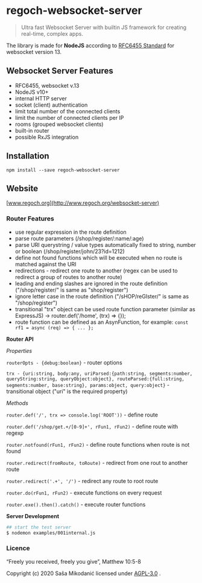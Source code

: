 # regoch-websocket-server
> Ultra fast Websocket Server with builtin JS framework for creating real-time, complex apps.

The library is made for **NodeJS** according to [RFC6455 Standard](https://www.iana.org/assignments/websocket/websocket.xml) for websocket version 13.


## Websocket Server Features
- RFC6455, websocket v.13
- NodeJS v10+
- internal HTTP server
- socket (client) authentication
- limit total number of the connected clients
- limit the number of connected clients per IP
- rooms (grouped websocket clients)
- built-in router
- possible RxJS integration


## Installation
```
npm install --save regoch-websocket-server
```


## Website
[www.regoch.org](http://www.regoch.org/websocket-server)


### Router Features
- use regular expression in the route definition
- parse route parameters (/shop/register/:name/:age)
- parse URI querystring / value types automatically fixed to string, number or boolean (/shop/register/john/23?id=1212)
- define not found functions which will be executed when no route is matched against the URI
- redirections - redirect one route to another (regex can be used to redirect a group of routes to another route)
- leading and ending slashes are ignored in the route definition ("/shop/register/" is same as "shop/register")
- ignore letter case in the route definition ("/sHOP/reGIster/" is same as "/shop/register")
- transitional "trx" object can be used route function parameter (similar as ExpressJS) -> router.def('/home', (trx) => {});
- route function can be defined as an AsynFunction, for example: ```const rf1 = async (req) => { ... };```


**Router API**

*Properties*

```routerOpts - {debug:boolean}``` - router options

```trx - {uri:string, body:any, uriParsed:{path:string, segments:number, queryString:string, queryObject:object}, routeParsed:{full:string, segments:number, base:string}, params:object, query:object}``` - transitional object ("uri" is the required property)

*Methods*

```router.def('/', trx => console.log('ROOT'))``` - define route

```router.def('/shop/get.+/[0-9]+', rFun1, rFun2)``` - define route with regexp

```router.notfound(rFun1, rFun2)``` - define route functions when route is not found

```router.redirect(fromRoute, toRoute)``` - redirect from one rout to another route

```router.redirect('.+', '/')``` - redirect any route to root route

```router.do(rFun1, rFun2)``` - execute functions on every request

```router.exe().then().catch()``` - execute router functions



**Server Development**
```bash
## start the test server
$ nodemon examples/001internal.js
```




### Licence
“Freely you received, freely you give”, Matthew 10:5-8

Copyright (c) 2020 Saša Mikodanić licensed under [AGPL-3.0](./LICENSE) .
